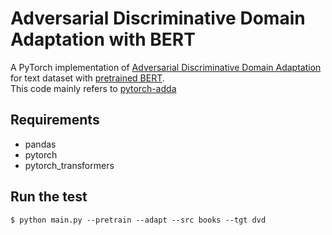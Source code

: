# Adversarial Discriminative Domain Adaptation with BERT
A PyTorch implementation of [Adversarial Discriminative Domain Adaptation](https://arxiv.org/abs/1702.05464) for text dataset with [pretrained BERT](https://github.com/huggingface/pytorch-pretrained-BERT).
<br> This code mainly refers to [pytorch-adda](https://github.com/corenel/pytorch-adda)

## Requirements
- pandas
- pytorch
- pytorch_transformers

## Run the test

```
$ python main.py --pretrain --adapt --src books --tgt dvd
```
